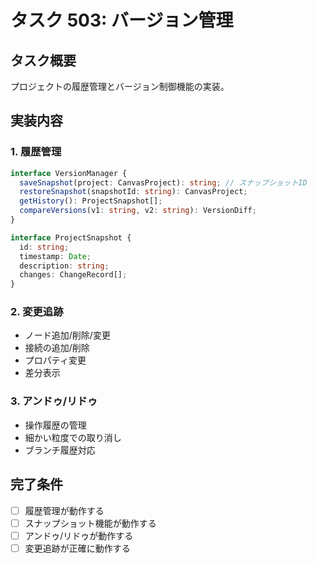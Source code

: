 # タスク 503: バージョン管理

## タスク概要

プロジェクトの履歴管理とバージョン制御機能の実装。

## 実装内容

### 1. 履歴管理
```typescript
interface VersionManager {
  saveSnapshot(project: CanvasProject): string; // スナップショットID
  restoreSnapshot(snapshotId: string): CanvasProject;
  getHistory(): ProjectSnapshot[];
  compareVersions(v1: string, v2: string): VersionDiff;
}

interface ProjectSnapshot {
  id: string;
  timestamp: Date;
  description: string;
  changes: ChangeRecord[];
}
```

### 2. 変更追跡
- ノード追加/削除/変更
- 接続の追加/削除
- プロパティ変更
- 差分表示

### 3. アンドゥ/リドゥ
- 操作履歴の管理
- 細かい粒度での取り消し
- ブランチ履歴対応

## 完了条件
- [ ] 履歴管理が動作する
- [ ] スナップショット機能が動作する
- [ ] アンドゥ/リドゥが動作する
- [ ] 変更追跡が正確に動作する
